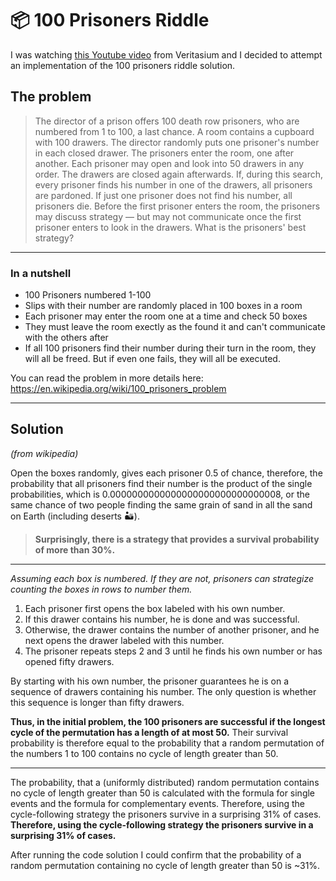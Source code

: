 # 📦 100 Prisoners Riddle
I was watching [this Youtube video](https://www.youtube.com/watch?v=iSNsgj1OCLA) from Veritasium and I decided to attempt an implementation of the 100 prisoners riddle solution.

## The problem
> The director of a prison offers 100 death row prisoners, who are numbered from 1 to 100, a last chance. A room contains a cupboard with 100 drawers. The director randomly puts one prisoner's number in each closed drawer. The prisoners enter the room, one after another. Each prisoner may open and look into 50 drawers in any order. The drawers are closed again afterwards. If, during this search, every prisoner finds his number in one of the drawers, all prisoners are pardoned. If just one prisoner does not find his number, all prisoners die. Before the first prisoner enters the room, the prisoners may discuss strategy — but may not communicate once the first prisoner enters to look in the drawers. What is the prisoners' best strategy?

---

### In a nutshell
- 100 Prisoners numbered 1-100
- Slips with their number are randomly placed in 100 boxes in a room
- Each prisoner may enter the room one at a time and check 50 boxes
- They must leave the room exectly as the found it and can't communicate with the others after
- If all 100 prisoners find their number during their turn in the room, they will all be freed. But if even one fails, they will all be executed.

You can read the problem in more details here: https://en.wikipedia.org/wiki/100_prisoners_problem

---
## Solution

*(from wikipedia)*

Open the boxes randomly, gives each prisoner 0.5 of chance, therefore, the probability that all prisoners find their number is the product of the single probabilities, which is 0.0000000000000000000000000000008, or the same chance of two people finding the same grain of sand in all the sand on Earth (including deserts 🏜️). 
>**Surprisingly, there is a strategy that provides a survival probability of more than 30%.**
---

*Assuming each box is numbered. If they are not, prisoners can strategize counting the boxes in rows to number them.*

1. Each prisoner first opens the box labeled with his own number.
2. If this drawer contains his number, he is done and was successful.
3. Otherwise, the drawer contains the number of another prisoner, and he next opens the drawer labeled with this number.
4. The prisoner repeats steps 2 and 3 until he finds his own number or has opened fifty drawers.

By starting with his own number, the prisoner guarantees he is on a sequence of drawers containing his number. The only question is whether this sequence is longer than fifty drawers.

**Thus, in the initial problem, the 100 prisoners are successful if the longest cycle of the permutation has a length of at most 50.** Their survival probability is therefore equal to the probability that a random permutation of the numbers 1 to 100 contains no cycle of length greater than 50.

---
The probability, that a (uniformly distributed) random permutation contains no cycle of length greater than 50 is calculated with the formula for single events and the formula for complementary events. Therefore, using the cycle-following strategy the prisoners survive in a surprising 31% of cases. **Therefore, using the cycle-following strategy the prisoners survive in a surprising 31% of cases.**

After running the code solution I could confirm that the probability of a random permutation containing no cycle of length greater than 50 is ~31%.
